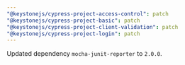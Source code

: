 ```yaml
---
"@keystonejs/cypress-project-access-control": patch
"@keystonejs/cypress-project-basic": patch
"@keystonejs/cypress-project-client-validation": patch
"@keystonejs/cypress-project-login": patch
---
```


Updated dependency `mocha-junit-reporter` to `2.0.0`.
